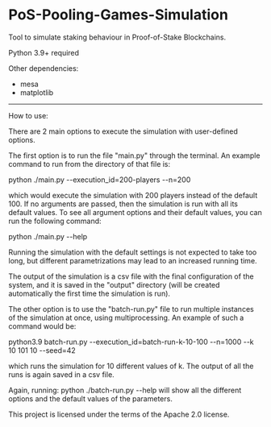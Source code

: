 # PoS-Pooling-Games-Simulation
Tool to simulate staking behaviour in Proof-of-Stake Blockchains.

Python 3.9+ required

Other dependencies: 
- mesa 
- matplotlib

---------------------

How to use:

There are 2 main options to execute the simulation with user-defined options.

The first option is to run the file "main.py" through the terminal. 
An example command to run from the directory of that file is:

python ./main.py --execution_id=200-players --n=200 

which would execute the simulation with 200 players instead of the default 100.
If no arguments are passed, then the simulation is run with all its default values.
To see all argument options and their default values, you can run the following command:

python ./main.py --help 

Running the simulation with the default settings is not expected to take too long, but 
different parametrizations may lead to an increased running time.

The output of the simulation is a csv file with the final configuration of the system, and it is saved in the "output" directory 
(will be created automatically the first time the simulation is run).

The other option is to use the "batch-run.py" file to run multiple instances of the 
simulation at once, using multiprocessing. An example of such a command would be: 

python3.9 batch-run.py --execution_id=batch-run-k-10-100 --n=1000 --k 10 101 10 --seed=42

which runs the simulation for 10 different values of k. The output of all the runs is again saved in a csv file.

Again, running: python ./batch-run.py --help will show all the different options and the default values of the parameters.


This project is licensed under the terms of the Apache 2.0 license.